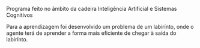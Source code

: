 Programa feito no âmbito da cadeira Inteligência Artificial e Sistemas Cognitivos

Para a aprendizagem foi desenvolvido um problema de um labirínto, onde o agente terá de aprender a forma mais eficiente de chegar à saída do labirínto.
